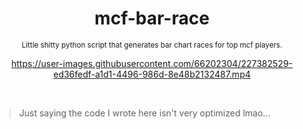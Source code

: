 <div align="center">

  # mcf-bar-race
  <sub>Little shitty python script that generates bar chart races for top mcf players.</sub>
  
  https://user-images.githubusercontent.com/66202304/227382529-ed36fedf-a1d1-4496-986d-8e48b2132487.mp4

</div>

<br>

> Just saying the code I wrote here isn't very optimized lmao...
